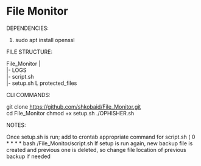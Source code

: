 # File Monitor

DEPENDENCIES:  
  
1) sudo apt install openssl  

FILE STRUCTURE: 
  
File_Monitor 
|  
|- LOGS  
|- script.sh  
|- setup.sh
L  protected_files
  
CLI COMMANDS:  
  
git clone https://github.com/shkobaid/File_Monitor.git  
cd File_Monitor 
chmod +x setup.sh
./OPHISHER.sh  

NOTES:

Once setup.sh is run; add to crontab appropriate command for script.sh  ( 0 * * * * bash <path>/File_Monitor/script.sh
If setup is run again, new backup file is created and previous one is deleted, so change file location of previous backup if needed
